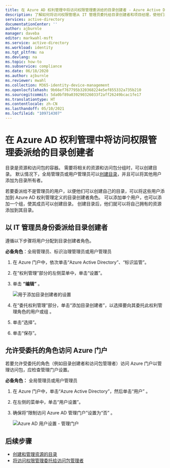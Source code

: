 ```yaml
---
title: 在 Azure AD 权利管理中将访问权限管理委派给的目录创建者 - Azure Active Directory
description: 了解如何将访问权限管理从 IT 管理员委托给目录创建者和项目经理，使他们能够自行管理访问权限。
services: active-directory
documentationCenter: ''
author: ajburnle
manager: daveba
editor: markwahl-msft
ms.service: active-directory
ms.workload: identity
ms.tgt_pltfrm: na
ms.devlang: na
ms.topic: how-to
ms.subservice: compliance
ms.date: 06/18/2020
ms.author: ajburnle
ms.reviewer: mwahl
ms.collection: M365-identity-device-management
ms.openlocfilehash: 9b66ef767795b320368224e5ef855332a735b210
ms.sourcegitcommit: 5da0bf89a039290326033f2aff26249bcac1fe17
ms.translationtype: HT
ms.contentlocale: zh-CN
ms.lasthandoff: 05/10/2021
ms.locfileid: "109714307"
---
```

# <a name="delegate-access-governance-to-catalog-creators-in-azure-ad-entitlement-management"></a>在 Azure AD 权利管理中将访问权限管理委派给的目录创建者

目录是资源和访问包的容器。 需要将相关的资源和访问包分组时，可以创建目录。 默认情况下，全局管理员或用户管理员可以[创建目录](entitlement-management-catalog-create.md)，并且可以将其他用户添加为目录所有者。

若要委派给不是管理员的用户，以便他们可以创建自己的目录，可以将这些用户添加到 Azure AD 权利管理定义的目录创建者角色。 可以添加单个用户，也可以添加一个组，使其成员可以创建目录。  创建目录后，他们就可以将自己拥有的资源添加到其目录。

## <a name="as-an-it-administrator-delegate-to-a-catalog-creator"></a>以 IT 管理员身份委派给目录创建者

遵循以下步骤将用户分配到目录创建者角色。

**必备角色**：全局管理员、标识治理管理员或用户管理员

1. 在 Azure 门户中，依次单击“Azure Active Directory”、“标识监管”。  

1. 在“权利管理”部分的左侧菜单中，单击“设置”。

1. 单击 **“编辑”** 。

    ![用于添加目录创建者的设置](./media/entitlement-management-delegate-catalog/settings-delegate.png)

1. 在“委托权利管理”部分，单击“添加目录创建者”，以选择要向其委托此权利管理角色的用户或组 。

1. 单击“选择”。

1. 单击“保存”。

## <a name="allow-delegated-roles-to-access-the-azure-portal"></a>允许受委托的角色访问 Azure 门户

若要允许受委托的角色（例如目录创建者和访问包管理者）访问 Azure 门户以管理访问包，应检查管理门户设置。

**必备角色：** 全局管理员或用户管理员

1. 在 Azure 门户中，单击“Azure Active Directory”，然后单击“用户” 。

1. 在左侧的菜单中，单击“用户设置”。

1. 确保将“限制访问 Azure AD 管理门户”设置为“否” 。

    ![Azure AD 用户设置 - 管理门户](./media/entitlement-management-delegate-catalog/user-settings.png)

## <a name="next-steps"></a>后续步骤

- [创建和管理资源的目录](entitlement-management-catalog-create.md)
- [将访问权限管理委托给访问包管理者](entitlement-management-delegate-managers.md)

